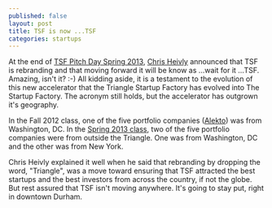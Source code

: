 ```yaml
---
published: false
layout: post
title: TSF is now ...TSF
categories: startups
---
```


At the end of [TSF Pitch Day Spring 2013][1], [Chris Heivly][4] announced that TSF is rebranding and that moving forward it will be know as …wait for it …TSF.  Amazing, isn't it?  :-)  All kidding aside, it is a testament to the evolution of this new accelerator that the Triangle Startup Factory has evolved into The Startup Factory.  The acronym still holds, but the accelerator has outgrown it's geography.

In the Fall 2012 class, one of the five portfolio companies ([Alekto][2]) was from Washington, DC.  In the [Spring 2013 class][3], two of the five portfolio companies were from outside the Triangle.  One was from Washington, DC and the other was from New York.

Chris Heivly explained it well when he said that rebranding by dropping the word, "Triangle", was a move toward ensuring that TSF attracted the best startups and the best investors from across the country, if not the globe.  But rest assured that TSF isn't moving anywhere.  It's going to stay put, right in downtown Durham.

[1]: http://trianglestartupfactory.com/event/spring-2013-pitch-day/
[2]: http://www.alekto.co
[3]: http://trianglestartupfactory.com/spring-2013/
[4]: http://trianglestartupfactory.com/tsf-will-change-the-triangle-forever/
